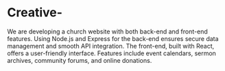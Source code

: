 # Creative-
We are developing a church website with both back-end and front-end features. Using Node.js and Express for the back-end ensures secure data management and smooth API integration. The front-end, built with React, offers a user-friendly interface. Features include event calendars, sermon archives, community forums, and online donations.
